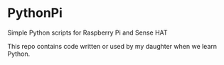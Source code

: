 # PythonPi
Simple Python scripts for Raspberry Pi and Sense HAT

This repo contains code written or used by my daughter when we learn Python.
